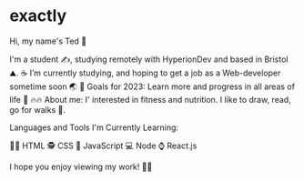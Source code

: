 # exactly

Hi, my name's Ted 👋


I'm a student ✍, studying remotely with HyperionDev and based in Bristol ⛰️.
☕ I’m currently studying, and hoping to get a job as a Web-developer sometime soon 🌏
🥅 Goals for 2023: Learn more and progress in all areas of life 🚀
🔥🔥 About me: I' interested in fitness and nutrition. I like to draw, read, go for walks 🐢​.


Languages and Tools I'm Currently Learning:

🙆‍♂️ HTML
🕵️ CSS
🎈 JavaScript
💻 Node
⌚ React.js


I hope you enjoy viewing my work! 🎉🎊
